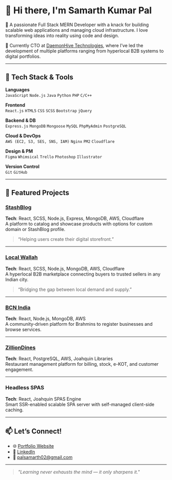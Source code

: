 # 👋 Hi there, I'm Samarth Kumar Pal

🎯 A passionate Full Stack MERN Developer with a knack for building scalable web applications and managing cloud infrastructure. I love transforming ideas into reality using code and design.  

🔧 Currently CTO at [DaemonHive Technologies](https://daemonhive.com), where I’ve led the development of multiple platforms ranging from hyperlocal B2B systems to digital portfolios.

---

## 🧰 Tech Stack & Tools

**Languages**  
`JavaScript` `Node.js` `Java` `Python` `PHP` `C/C++`

**Frontend**  
`React.js` `HTML5` `CSS` `SCSS` `Bootstrap` `jQuery`

**Backend & DB**  
`Express.js` `MongoDB` `Mongoose` `MySQL` `PhpMyAdmin` `PostgreSQL`

**Cloud & DevOps**  
`AWS (EC2, S3, SES, SNS, IAM)` `Nginx` `PM2` `Cloudflare`

**Design & PM**  
`Figma` `Whimsical` `Trello` `Photoshop` `Illustrator`

**Version Control**  
`Git` `GitHub`

---

## 📌 Featured Projects

### [StashBlog](https://stashblog.com)
**Tech**: React, SCSS, Node.js, Express, MongoDB, AWS, Cloudflare  
A platform to catalog and showcase products with options for custom domain or StashBlog profile.  
> “Helping users create their digital storefront.”

---

### [Local Wallah](https://localwallah.com)
**Tech**: React, SCSS, Node.js, MongoDB, AWS, Cloudflare  
A hyperlocal B2B marketplace connecting buyers to trusted sellers in any Indian city.  
> “Bridging the gap between local demand and supply.”

---

### [BCN India](https://bcnindia.com)
**Tech**: React, Node.js, MongoDB, AWS  
A community-driven platform for Brahmins to register businesses and browse services.

---

### [ZillionDines](https://zilliondines.com)
**Tech**: React, PostgreSQL, AWS, Joahquin Libraries  
Restaurant management platform for billing, stock, e-KOT, and customer engagement.

---

### Headless SPAS  
**Tech**: React, Joahquin SPAS Engine  
Smart SSR-enabled scalable SPA server with self-managed client-side caching.

---

## 📫 Let’s Connect!

- 🌐 [Portfolio Website](https://samarthpal.github.io)  
- 💼 [LinkedIn](https://www.linkedin.com/in/samarth-pal-3335201a0)  
- 📧 palsamarth02@gmail.com  

---

> *"Learning never exhausts the mind — it only sharpens it."*

